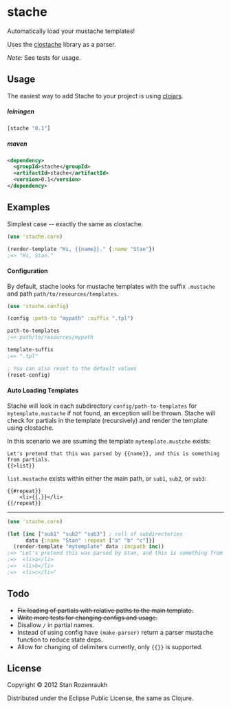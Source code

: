 # stache

Automatically load your mustache templates!

Uses the [clostache](https://github.com/fhd/clostache) library as a parser.

*Note:* See tests for usage.

## Usage

The easiest way to add Stache to your project is using [clojars](https://clojars.org/stache).

##### leiningen

```clj
[stache "0.1"]
```

##### maven

```xml
<dependency>
  <groupId>stache</groupId>
  <artifactId>stache</artifactId>
  <version>0.1</version>
</dependency>
```

## Examples

Simplest case -- exactly the same as clostache.

```clj
(use 'stache.core)

(render-template "Hi, {{name}}." {:name "Stan"})
;=> "Hi, Stan."
```

#### Configuration

By default, stache looks for mustache templates with the suffix `.mustache` and
path `path/to/resources/templates`.

```clj
(use 'stache.config)

(config :path-to "mypath" :suffix ".tpl")

path-to-templates
;=> path/to/resources/mypath

template-suffix
;=> ".tpl"

; You can also reset to the default values
(reset-config)
```

#### Auto Loading Templates

Stache will look in each subdirectory `config/path-to-templates` for `mytemplate.mustache`
if not found, an exception will be thrown.
Stache will check for partials in the template (recursively) and render
the template using clostache.

In this scenario we are ssuming the template `mytemplate.mustche` exists:

```
Let's pretend that this was parsed by {{name}}, and this is something from partials.
{{>list}}
```

`list.mustache` exists within either the main path, or `sub1`, `sub2`, or `sub3`:

```
{{#repeat}}
    <li>{{.}}</li>
{{/repeat}}
```

---

```clj
(use 'stache.core)

(let [inc ["sub1" "sub2" "sub3"] ; coll of subdirectories
      data {:name "Stan" :repeat ["a" "b" "c"]}]
  (render-template "mytemplate" data :incpath inc))
;=> "Let's pretend this was parsed by Stan, and this is something from partials.
;=>  <li>a</li>
;=>  <li>b</li>
;=>  <li>c</li>"
```

## Todo

- ~~Fix loading of partials with relative paths to the main template.~~
- ~~Write more tests for changing configs and usage.~~
- Disallow `/` in partial names.
- Instead of using config have `(make-parser)` return a parser mustache function to reduce state deps.
- Allow for changing of delimiters currently, only `{{}}` is supported.

## License

Copyright © 2012 Stan Rozenraukh

Distributed under the Eclipse Public License, the same as Clojure.
